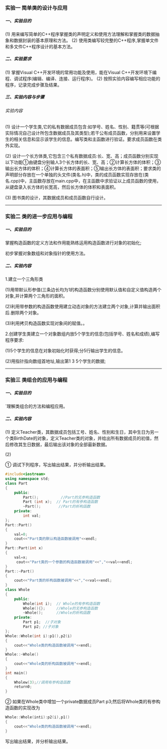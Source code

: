 ### 实验一  简单类的设计与应用

##### 一、实验目的

(1) 用来编写简单的C++程序掌握类的声明定义和使用方法理解和掌握类的数据抽象和数据封装的基本原理和方法。
(2) 使用类编写较完整的C++程序,掌握单文件和多文件C++程序设计的基本方法。

##### 二、实验要求

(1) 掌握Visual C++开发环境的常用功能及使用，能在Visual C++开发环境下编程、调试程序(编辑、编译、连接、运行程序)。
(2) 按照实验内容编写相应功能的程序，记录完成步骤及结果。

##### 三、实验内容与步骤

###### 实验内容

(1) 设计一个学生类,它的私有数据成员包含:如学号、姓名、性别、籍贯等(可根据实际情况自己设计所包含数据成员及其类型);若干公有成员函数，分别用来设置学生的相关信息和显示该学生的信息。编写类和主函数进行验证。要求成员函数在类外实现。

(2) 设计一个长方体类,它包含三个私有数据成员:长、宽、高；成员函数分别实现以下功能①由键盘分别输人3个长方体的长、宽、高；②计算长方体的体积；③输出长方体的体积；④计算长方体的表面积；⑤输出长方体的表面积；要求类的声明部分存放在一个单独的头文件(类名.h)中，类的成员函数实现存放在(类名.cpp)中，主函数存放在main.cpp中，在主函数中求验证以上成员函数的使用，从键盘录入长方体的长宽高，然后长方体的体积和表面积。

(3) 图书类的设计，其数据成员和成员函数自行设计。

------



### 实验二 类的进一步应用与编程

##### 一、实验目的

掌握构造函数的定义方法和作用能熟练运用构造函数进行对象的初始化;

初步掌握对象数组和对象指针的使用方法。

##### 二、实验内容

1.建立一个三角形类

(1)用带默认形参值(三条边长均为1的构造函数分别使用默认值和自定义值构造两个对象,并计算两个三角形的面积。

(2)利用带参数的构造函数使用建立动态对象的方法建立两个对象,计算并输出面积后.删除两个对象。

(3)利用拷贝构造函数实现对象间的赋值。。

2.创建学生类建立一个对象数组内放5个学生的信息(包括学号、姓名和成绩),编写程序要求:

(1)5个学生的信息在对象初始化时获得;分5行输出学生的信息。

(2)用指针指向数组首地址,输出第1 3 5个学生的数据;

------

### 实验三 类组合的应用与编程

##### 一、实验目的

´理解类组合的方法和编程应用。

##### 二、实验内容


(1) 定义Teacher类，其数据成员包括工号、姓名、性别和生日，其中生日为另一个类BirthDate的对象，定义Teacher类的对象，并给出所有数据成员的初值，然后修改其生日数据，最后输出该对象的全部最新数据。

(2)

① 调试下列程序，写出输出结果，并分析输出结果。

```c++
#include<iostream>
using namespace std;
class Part
{
    public:    
        Part();          //Part的无参构造函数    
        Part (int x);  // Part的有参构造函数    
        ~Part();        //Part的析构函数
    private:
        int val;
};
Part::Part()
{
    val=0;
    cout<<"Part类的默认构造函数被调用"<<endl;
}
Part::Part(int x)
{  
    val=x;
     cout<<"Part类的一个参数的构造函数被调用"<<","<<val<<endl;
}
Part::~Part()
{
    cout<<"Part类的析构函数被调用"<<","<<val<<endl;
}
class Whole
{
    public:    
        Whole(int i);  // Whole的有参构造函数   
        Whole(){};     //Whole的无参构造函数 
        ~Whole();      //Whole的析构函数    
    private:   
        Part p1;  //子对象    
        Part p2; //子对象
};
Whole::Whole(int i):p1(),p2(i)
{
    cout<<"Whole类的构造函数被调用"<<endl;
}
Whole::~Whole()
{
    cout<<"Whole类的析构函数被调用"<<endl;
}
int main()
{  
    Wholew(3);//调用有参构造函数
    return0;
}
```

② 如果在Whole类中增加一个private数据成员Part p3;然后将Whole类的有参构造函数的实现改为

```c++
Whole::Whole(inti):p2(i),p1()
{
	cout<<"Whole类的构造函数被调用"<<endl;
}
```

写出输出结果，并分析输出结果。

